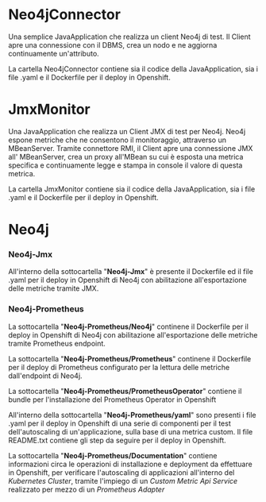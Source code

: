 # Neo4jConnector

Una semplice JavaApplication che realizza un client Neo4j di test. 
Il Client apre una connessione con il DBMS, crea un nodo e ne aggiorna continuamente un'attributo.

La cartella Neo4jConnector contiene sia il codice della JavaApplication, sia i file .yaml e il Dockerfile per il deploy 
in Openshift.

# JmxMonitor

Una JavaApplication che realizza un Client JMX di test per Neo4j. 
Neo4j espone metriche che ne consentono il monitoraggio, attraverso un MBeanServer.
Tramite connettore RMI, il Client apre una connessione JMX all' MBeanServer, 
crea un proxy all'MBean su cui è esposta una metrica specifica e continuamente legge e stampa in console il valore di 
questa metrica.

La cartella JmxMonitor contiene sia il codice della JavaApplication, sia i file .yaml e il Dockerfile per il deploy in 
Openshift.

# Neo4j

### Neo4j-Jmx
All'interno della sottocartella "__Neo4j-Jmx__" è presente il Dockerfile ed il file .yaml per il deploy in Openshift
di Neo4j con abilitazione all'esportazione delle metriche tramite JMX.

### Neo4j-Prometheus
La sottocartella "__Neo4j-Prometheus/Neo4j__" continene il Dockerfile per il deploy in Openshift
di Neo4j con abilitazione all'esportazione delle metriche tramite Prometheus endpoint.

La sottocartella "__Neo4j-Prometheus/Prometheus__" continene il Dockerfile per il deploy di Prometheus 
configurato per la lettura delle metriche dall'endpoint di Neo4j.

La sottocartella "__Neo4j-Prometheus/PrometheusOperator__" contiene il bundle per l'installazione del
Prometheus Operator in Openshift

All'interno della sottocartella "__Neo4j-Prometheus/yaml__" sono presenti i file .yaml per il deploy in Openshift
di una serie di componenti per il test dell'autoscaling di un'applicazione, sulla base di una metrica custom.
Il file README.txt contiene gli step da seguire per il deploy in Openshift.

La sottocartella "__Neo4j-Prometheus/Documentation__" contiene informazioni circa le operazioni di installazione e
deployment da effettuare in Openshift, per verificare l'autoscaling di applicazioni all'interno del _Kubernetes Cluster_, tramite
l'impiego di un _Custom Metric Api Service_ realizzato per mezzo di un _Prometheus Adapter_


